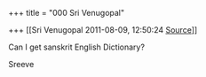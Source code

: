+++
title = "000 Sri Venugopal"

+++
[[Sri Venugopal	2011-08-09, 12:50:24 [Source](https://groups.google.com/g/samskrita/c/PYyasnv80IY)]]



Can I get sanskrit English Dictionary?

Sreeve


